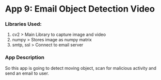 <h1> App 9: Email Object Detection Video</h1>
<h3>Libraries Used:</h3>
<ol>
    <li>cv2 > Main Library to capture image and video</li>
    <li>numpy > Stores image as numpy matrix</li>
    <li>smtp, ssl > Connect to email server</li>
</ol>
<h3>App Description</h3>
<p>So this app is going to detect moving object, scan for malicious activity and send an email to user.</p>